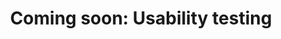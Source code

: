 ---
layout: page
title:  "Coming soon: Usability testing"
lang: en
category: "Methods"
permalink: "/usability-testing/"
trans_url: "/fr-needed/"
---